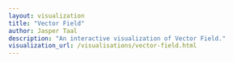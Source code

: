 ```yaml
---
layout: visualization
title: "Vector Field"
author: Jasper Taal
description: "An interactive visualization of Vector Field."
visualization_url: /visualisations/vector-field.html
---
```


